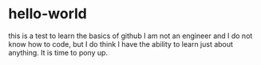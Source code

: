 # hello-world
this is a test to learn the basics of github
I am not an engineer and I do not know how to code, but I do think I have the ability to learn just about anything. It is time to pony up.
